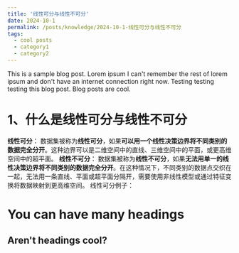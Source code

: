 ```yaml
---
title: '线性可分与线性不可分'
date: 2024-10-1
permalink: /posts/knowledge/2024-10-1-线性可分与线性不可分
tags:
  - cool posts
  - category1
  - category2
---
```


This is a sample blog post. Lorem ipsum I can't remember the rest of lorem ipsum and don't have an internet connection right now. Testing testing testing this blog post. Blog posts are cool.

1、什么是线性可分与线性不可分
======
**线性可分**：
	数据集被称为**线性可分**，如果**可以用一个线性决策边界将不同类别的数据完全分开**。这种边界可以是二维空间中的直线、三维空间中的平面，或更高维空间中的超平面。
**线性不可分**：
	数据集被称为**线性不可分**，如果**无法用单一的线性决策边界将不同类别的数据完全分开**。在这种情况下，不同类别的数据点交织在一起，无法用一条直线、平面或超平面分隔开，需要使用非线性模型或通过特征变换将数据映射到更高维空间。
线性可分例子：

You can have many headings
======

Aren't headings cool?
------
